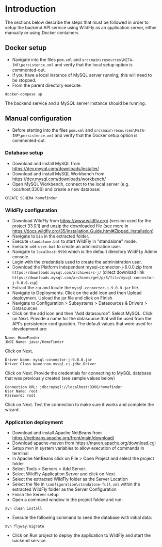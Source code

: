 # Introduction
The sections below describe the steps that must be followed in order to setup the backend API service using WildFly as an application server, either manually or using Docker containers.

## Docker setup
- Navigate into the files `pom.xml` and `src\main\resources\META-INF\persistence.xml` and verify that the local setup option is commented-out.
- If you have a local instance of MySQL server running, this will need to be stopped.
- From the parent directory execute:
```
docker-compose up
```

The backend service and a MySQL server instance should be running. 

## Manual configuration

- Before starting into the files `pom.xml` and `src\main\resources\META-INF\persistence.xml` and verify that the Docker setup option is commented-out.

### Database setup

- Download and install MySQL from https://dev.mysql.com/downloads/installer/
- Download and install MySQL Workbench from https://dev.mysql.com/downloads/workbench/
- Open MySQL Workbench, connect to the local server (e.g. localhost:3306) and create a new database:
```
CREATE SCHEMA homefinder
```

### WildFly configuration

- Download WildFly from https://www.wildfly.org/ (version used for the project 33.0.1) and unzip the downloaded file (see more in https://docs.wildfly.org/35/Installation_Guide.html#Zipped_Installation)
- Navigate to `bin` in the extracted folder.
- Execute `standalone.bat` to start WildFly in "standalone" mode.
- Execute `add-user.bat` to create an administration user.
- Navigate to `localhost:9990` which is the default directory WildFLy Admin console.
- Login with the credentials used to create the administration user.
- Download the Platform Independent mysql-connector-j-9.0.0.zip from `https://downloads.mysql.com/archives/c-j/` (direct download link `https://downloads.mysql.com/archives/get/p/3/file/mysql-connector-j-9.0.0.zip`)
- Extract the zip and locate the `mysql-connector-j-9.0.0.jar` file.
- Navigate to Deployments. Click on the add icon and then Upload deployment. Upload the jar file and click on Finish.
- Navigate to Configuration > Subsystems > Datasources & Drivers > Datasources
- Click on the add icon and then "Add datasource". Select MySQL. Click on Next. Provide a name for the datasource that will be used from the API's persistence configuration.
The default values that were used for development are:
```
Name: HomeFinder
JNDI Name: java:/HomeFinder
```
Click on Next.
```
Driver Name: mysql-connector-j-9.0.0.jar
Driver Class Name:com.mysql.cj.jdbc.Driver
```
Click on Next. Provide the credentials for connecting to MySQL database that was previously created (see sample values below)
```
Connection URL: jdbc:mysql://localhost:3306/homefinder
User Name: root
Password: root
```
Click on Next. Test the connection to make sure it works and complete the wizard.

### Application deployment

- Download and install Apache NetBeans from https://netbeans.apache.org/front/main/download/
- Download apache-maven from https://maven.apache.org/download.cgi
- Setup mvn in system variables to allow execution of commands in terminal
- In Apache NetBeans click on File > Open Project and select the project folder
- Select Tools > Servers > Add Server. 
- Select WildFly Application Server and click on Next
- Select the extracted WildFly folder as the Server Location
- Select the file in `\configuration\standalone-full.xml` within the extracted WildFly folder as the Server Configuration
- Finish the Server setup
- Open a command window in the project folder and run:
```
mvn clean install
```
- Execute the following command to seed the database with initial data:
```
mvn flyway:migrate 
```
- Click on Run project to deploy the application to WildFly and start the backend service.

